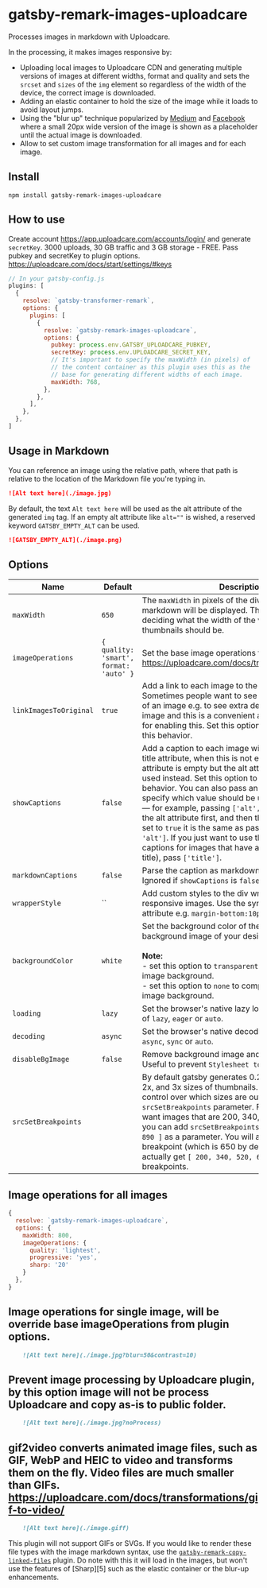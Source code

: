 # gatsby-remark-images-uploadcare

Processes images in markdown with Uploadcare.

In the processing, it makes images responsive by:

- Uploading local images to Uploadcare CDN and generating multiple versions of images at different widths, format and quality and sets
  the `srcset` and `sizes` of the `img` element so regardless of the width of the device, the correct image is downloaded.
- Adding an elastic container to hold the size of the image while it loads to
  avoid layout jumps.
- Using the "blur up" technique popularized by [Medium][1] and [Facebook][2]
  where a small 20px wide version of the image is shown as a placeholder until
  the actual image is downloaded.
- Allow to set custom image transformation for all images and for each image.

## Install

`npm install gatsby-remark-images-uploadcare`

## How to use

Create account https://app.uploadcare.com/accounts/login/ and generate `secretKey`.
3000 uploads, 30 GB traffic and 3 GB storage - FREE.
Pass pubkey and secretKey to plugin options.
https://uploadcare.com/docs/start/settings/#keys

```javascript
// In your gatsby-config.js
plugins: [
  {
    resolve: `gatsby-transformer-remark`,
    options: {
      plugins: [
        {
          resolve: `gatsby-remark-images-uploadcare`,
          options: {
            pubkey: process.env.GATSBY_UPLOADCARE_PUBKEY,
            secretKey: process.env.UPLOADCARE_SECRET_KEY,
            // It's important to specify the maxWidth (in pixels) of
            // the content container as this plugin uses this as the
            // base for generating different widths of each image.
            maxWidth: 768,
          },
        },
      ],
    },
  },
]
```

## Usage in Markdown

You can reference an image using the relative path, where that path is relative to the location of the Markdown file you're typing in.

```md
![Alt text here](./image.jpg)
```

By default, the text `Alt text here` will be used as the alt attribute of the generated `img` tag. If an empty alt attribute like `alt=""` is wished,
a reserved keyword `GATSBY_EMPTY_ALT` can be used.

```markdown
![GATSBY_EMPTY_ALT](./image.png)
```

## Options

| Name                    | Default | Description                                                                                                                                                                                                                                                                                                                                                                                                                                                                                                                                                                                                                        |
| ----------------------- | ------- | ---------------------------------------------------------------------------------------------------------------------------------------------------------------------------------------------------------------------------------------------------------------------------------------------------------------------------------------------------------------------------------------------------------------------------------------------------------------------------------------------------------------------------------------------------------------------------------------------------------------------------------- |
| `maxWidth`              | `650`   | The `maxWidth` in pixels of the div where the markdown will be displayed. This value is used when deciding what the width of the various responsive thumbnails should be.                                                                                                                                                                                                                                                                                                                                                                                                                                                          |
| `imageOperations`       | `{ quality: 'smart', format: 'auto' }` | Set the base image operations for all images. https://uploadcare.com/docs/transformations/image/                                                                                                                                                                                                                                                                                                                                                                                                                                                                                                    |
| `linkImagesToOriginal`  | `true`  | Add a link to each image to the original image. Sometimes people want to see a full-sized version of an image e.g. to see extra detail on a part of the image and this is a convenient and common pattern for enabling this. Set this option to `false` to disable this behavior.                                                                                                                                                                                                                                                                                                                                                  |
| `showCaptions`          | `false` | Add a caption to each image with the contents of the title attribute, when this is not empty. If the title attribute is empty but the alt attribute is not, it will be used instead. Set this option to true to enable this behavior. You can also pass an array instead to specify which value should be used for the caption — for example, passing `['alt', 'title']` would use the alt attribute first, and then the title. When this is set to `true` it is the same as passing `['title', 'alt']`. If you just want to use the title (and omit captions for images that have alt attributes but no title), pass `['title']`. |
| `markdownCaptions`      | `false` | Parse the caption as markdown instead of raw text. Ignored if `showCaptions` is `false`.                                                                                                                                                                                                                                                                                                                                                                                                                                                                                                                                           |
| `wrapperStyle`          | ``      | Add custom styles to the div wrapping the responsive images. Use the syntax for the style attribute e.g. `margin-bottom:10px; background: red;`.                                                                                                                                                                                                                                                                                                                |
| `backgroundColor`       | `white` | Set the background color of the image to match the background image of your design.<br /><br />**Note:**<br />- set this option to `transparent` for a transparent image background.<br /> - set this option to `none` to completely remove the image background.                                                                                                                                                                                                                                                                                                                                                                  |
| `loading`               | `lazy`  | Set the browser's native lazy loading attribute. One of `lazy`, `eager` or `auto`.                                                                                                                                                                                                                                                                                                                                                                                                                                                                                                                                                 |
| `decoding`              | `async` | Set the browser's native decoding attribute. One of `async`, `sync` or `auto`.                                                                                                                                                                                                                                                                                                                                                                                                                                                                                                                                                     |
| `disableBgImage`        | `false` | Remove background image and its' inline style. Useful to prevent `Stylesheet too long` error on AMP.                                                                                                                                                                                                                                                                                                                                                                                                                                                                                                                               |
| `srcSetBreakpoints`     |         | By default gatsby generates 0.25x, 0.5x, 1x, 1.5x, 2x, and 3x sizes of thumbnails. If you want more control over which sizes are output you can use the `srcSetBreakpoints` parameter. For example, if you want images that are 200, 340, 520, and 890 wide you can add `srcSetBreakpoints: [ 200, 340, 520, 890 ]` as a parameter. You will also get `maxWidth` as a breakpoint (which is 650 by default), so you will actually get `[ 200, 340, 520, 650, 890 ]` as breakpoints.                                                                                                                                                 |

## Image operations for all images

```javascript
{
  resolve: `gatsby-remark-images-uploadcare`,
  options: {
    maxWidth: 800,
    imageOperations: {
      quality: 'lightest',
      progressive: 'yes',
      sharp: '20'
    }
  },
}
```

## Image operations for single image, will be override base imageOperations from plugin options.

```md
    ![Alt text here](./image.jpg?blur=50&contrast=10)
```

## Prevent image processing by Uploadcare plugin, by this option image will not be process Uploadcare and copy as-is to public folder.

```md
    ![Alt text here](./image.jpg?noProcess)
```

## gif2video converts animated image files, such as GIF, WebP and HEIC to video and transforms them on the fly. Video files are much smaller than GIFs. https://uploadcare.com/docs/transformations/gif-to-video/

```md
    ![Alt text here](./image.giff)
```

This plugin will not support GIFs or SVGs. If you would like to render these file types with the image markdown syntax, use the [`gatsby-remark-copy-linked-files`](https://www.gatsbyjs.com/plugins/gatsby-remark-copy-linked-files/) plugin. Do note with this it will load in the images, but won't use the features of [Sharp][5] such as the elastic container or the blur-up enhancements.

[1]: https://uploadcare.com/docs/transformations/image/
[2]: https://uploadcare.com/docs/start/settings/#keys
[3]: https://jmperezperez.com/medium-image-progressive-loading-placeholder/
[4]: https://code.facebook.com/posts/991252547593574/the-technology-behind-preview-photos/
